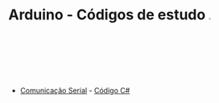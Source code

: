 # Arduino - Códigos de estudo <img src="http://www.freeiconspng.com/uploads/arduino-icon-2.png" width="3%" >

* [Comunicação Serial](https://github.com/CristianoRC/Arduino/blob/master/Comunica%C3%A7%C3%A3o%20Serial/Serial.ino) - [Código C# ](https://gist.github.com/CristianoRC/70fe9d059898171e9c1c0e11d7e656a7)
